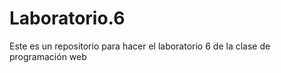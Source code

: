 # Laboratorio.6
Este es un repositorio para hacer el laboratorio 6  de la clase de programación web
